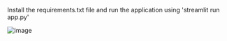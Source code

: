 Install the requirements.txt file and run the application using 'streamlit run app.py'

![image](https://github.com/user-attachments/assets/f39cbb08-c47b-4236-8343-308fef1dd122)
